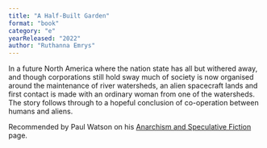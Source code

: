 ```yaml
---
title: "A Half-Built Garden"
format: "book"
category: "e"
yearReleased: "2022"
author: "Ruthanna Emrys"
---
```

In a future North America where the nation state has all but withered away, and though corporations still hold sway much of society is now organised around the maintenance of river watersheds, an alien spacecraft 
lands and first contact is made with an ordinary woman from one of the watersheds. The story follows through to a hopeful conclusion of co-operation between humans and aliens.

Recommended by Paul Watson on his <a href="https://www.lazaruscorporation.co.uk/blogs/artists-notebook/posts/anarchism-in-speculative-fiction">Anarchism and Speculative Fiction</a> page.

